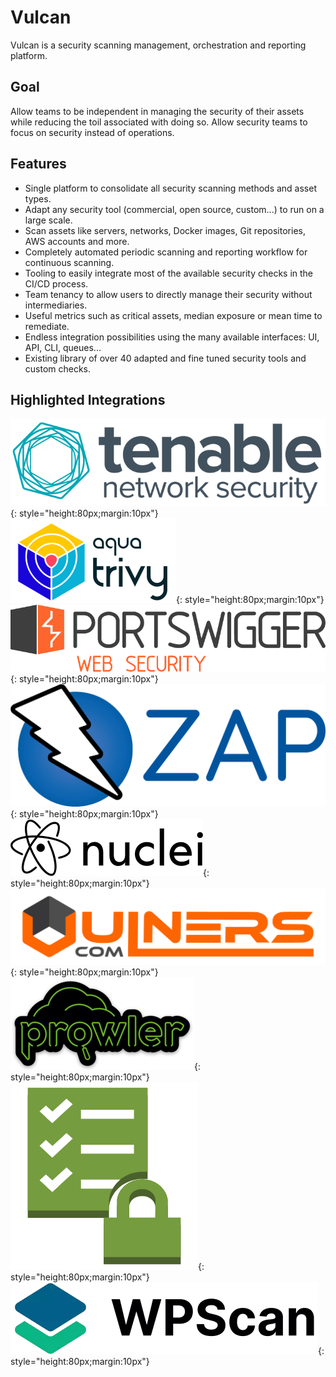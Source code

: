 # Vulcan

Vulcan is a security scanning management, orchestration and reporting platform.

## Goal 

Allow teams to be independent in managing the security of their assets while reducing the toil associated with doing so. Allow security teams to focus on security instead of operations.

## Features

- Single platform to consolidate all security scanning methods and asset types.
- Adapt any security tool (commercial, open source, custom...) to run on a large scale.
- Scan assets like servers, networks, Docker images, Git repositories, AWS accounts and more.
- Completely automated periodic scanning and reporting workflow for continuous scanning.
- Tooling to easily integrate most of the available security checks in the CI/CD process.
- Team tenancy to allow users to directly manage their security without intermediaries.
- Useful metrics such as critical assets, median exposure or mean time to remediate.
- Endless integration possibilities using the many available interfaces: UI, API, CLI, queues...
- Existing library of over 40 adapted and fine tuned security tools and custom checks. 

## Highlighted Integrations

![Tenable](img/tenable-logo.png){: style="height:80px;margin:10px"} 
![Trivy](img/trivy-logo.png){: style="height:80px;margin:10px"} 
![Burp](img/burp-logo.png){: style="height:80px;margin:10px"} 
![ZAP](img/zap-logo.png){: style="height:80px;margin:10px"} 
![Nuclei](img/nuclei-logo.png){: style="height:80px;margin:10px"} 
![Vulners](img/vulners-logo.png){: style="height:80px;margin:10px"} 
![Prowler](img/prowler-logo.png){: style="height:80px;margin:10px"} 
![AWS Trusted Advisor](img/aws-trusted-advisor-logo.png){: style="height:80px;margin:10px"} 
![WPScan](img/wpscan-logo.png){: style="height:80px;margin:10px"} 
